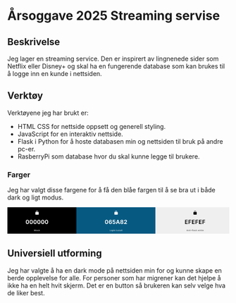 # Årsoggave 2025 Streaming servise

## Beskrivelse
Jeg lager en streaming service. Den er inspirert av lingnenede sider som Netflix eller Disney+ og skal ha en fungerende database som kan brukes til å logge inn en kunde i nettsiden. 

## Verktøy
Verktøyene jeg har brukt er:
- HTML CSS for nettside oppsett og generell styling.  
- JavaScript for en interaktiv nettside. 
- Flask i Python for å hoste databasen min og nettsiden til bruk på andre pc-er.
- RasberryPi som database hvor du skal kunne legge til brukere.

### Farger
Jeg har valgt disse fargene for å få den blåe fargen til å se bra ut i både dark og ligt modus.

![Alt text](image.png)

## Universiell utforming
Jeg har valgte å ha en dark mode på nettsiden min for og kunne skape en berde opplevelse for alle. 
For personer som har migrener kan det hjelpe å ikke ha en helt hvit skjerm. Det er en button så brukeren kan selv velge hva de liker best.